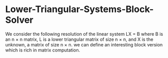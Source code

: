 # Lower-Triangular-Systems-Block-Solver

We consider the following resolution of the linear system LX = B where B is an n × n matrix, L is a lower triangular matrix of size n × n, and X is the unknown, a matrix of size n × n. we can define an interesting block version which is rich in matrix computation.


